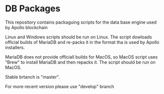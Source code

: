 # DB Packages

This repository contains packaguing scripts for the data base engine used by Apollo blockchain

Linux and Windows scripts should be run on Linux. The script dowloads official builds of MariaDB and re-packs it in the 
format tha is used by Apollo installers.

MariaDB does not provide officiall builds for MacOS, so MacOS script uses "Brew" to install MariaDB and then repacks it.
The script should be run on MacOS.

Stable brtanch is "master".

For more recent version please use "develop" branch

